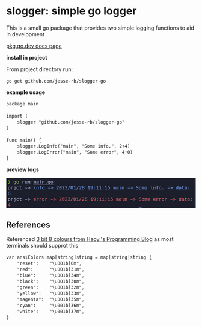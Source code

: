 # slogger: simple go logger

This is a small go package that provides two simple logging functions to aid in development

[pkg.go.dev docs page](https://pkg.go.dev/github.com/jesse-rb/slogger-go)


**install in project**

From project directory run:

```
go get github.com/jesse-rb/slogger-go 
```


**example usage**

```
package main

import (
	slogger "github.com/jesse-rb/slogger-go"
)

func main() {
    slogger.LogInfo("main", "Some info.", 2+4)
    slogger.LogError("main", "Some error", 4+0)
}
```

**preview logs**

![preview image A](previews/preview-a.png)


## References

Referenced [3 bit 8 colours from Haoyi's Programming Blog](https://www.lihaoyi.com/post/BuildyourownCommandLinewithANSIescapecodes.html#8-colors)
as most terminals should supprot this
```
var ansiColors map[string]string = map[string]string {
    "reset":    "\u001b[0m",
    "red":      "\u001b[31m",
    "blue":     "\u001b[34m",
    "black":    "\u001b[30m",
    "green":    "\u001b[32m",
    "yellow":   "\u001b[33m",
    "magenta":  "\u001b[35m",
    "cyan":     "\u001b[36m",
    "white":    "\u001b[37m",
}
```

